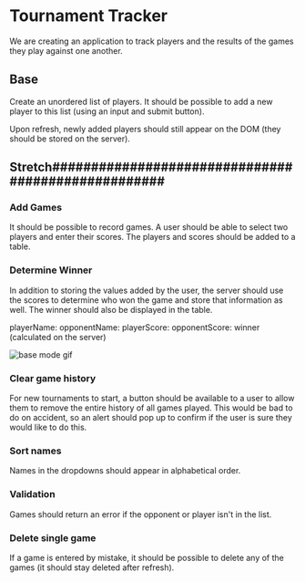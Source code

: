 # Tournament Tracker

We are creating an application to track players and the results of the games they play against one another.

## Base

Create an unordered list of players. It should be possible to add a new player to this list (using an input and submit button).

Upon refresh, newly added players should still appear on the DOM (they should be stored on the server).

## Stretch###################################################

### Add Games

It should be possible to record games. A user should be able to select two players and enter their scores. The players and scores should be added to a table.

### Determine Winner

In addition to storing the values added by the user, the server should use the scores to determine who won the game and store that information as well. The winner should also be displayed in the table.

playerName:
opponentName:
playerScore:
opponentScore:
winner (calculated on the server)

![base mode gif](base-mode.gif)

### Clear game history

For new tournaments to start, a button should be available to a user to allow them to remove the entire history of all games played. This would be bad to do on accident, so an alert should pop up to confirm if the user is sure they would like to do this.

### Sort names

Names in the dropdowns should appear in alphabetical order.

### Validation

Games should return an error if the opponent or player isn't in the list.

### Delete single game

If a game is entered by mistake, it should be possible to delete any of the games (it should stay deleted after refresh).
